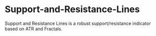 # Support-and-Resistance-Lines
Support and Resistance Lines is a robust support/resistance indicator based on ATR and Fractals.
